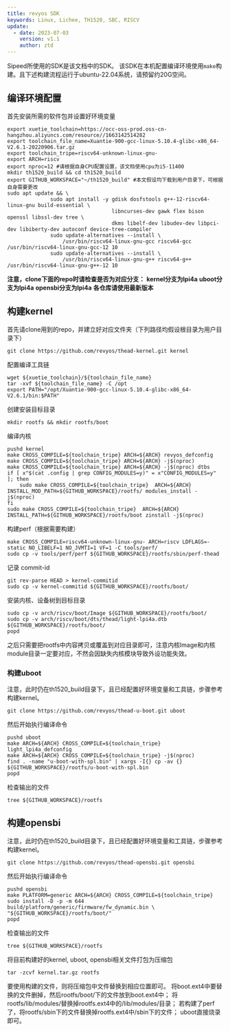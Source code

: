 ```yaml
---
title: revyos SDK 
keywords: Linux, Lichee, TH1520, SBC, RISCV
update:
  - date: 2023-07-03
    version: v1.1
    author: ztd
---
```


Sipeed所使用的SDK是该文档中的SDK。
该SDK在本机配置编译环境使用`make`构建。且下述构建流程运行于ubuntu-22.04系统，请预留约20G空间。

## 编译环境配置

首先安装所需的软件包并设置好环境变量

```
export xuetie_toolchain=https://occ-oss-prod.oss-cn-hangzhou.aliyuncs.com/resource//1663142514282
export toolchain_file_name=Xuantie-900-gcc-linux-5.10.4-glibc-x86_64-V2.6.1-20220906.tar.gz
export toolchain_tripe=riscv64-unknown-linux-gnu-
export ARCH=riscv
export nproc=12 #请根据自身CPU配置设置，该文档使用cpu为i5-11400
mkdir th1520_build && cd th1520_build
export GITHUB_WORKSPACE="~/th1520_build" #本文假设均下载到用户目录下，可根据自身需要更改
sudo apt update && \
              sudo apt install -y gdisk dosfstools g++-12-riscv64-linux-gnu build-essential \
                                  libncurses-dev gawk flex bison openssl libssl-dev tree \
                                  dkms libelf-dev libudev-dev libpci-dev libiberty-dev autoconf device-tree-compiler
              sudo update-alternatives --install \
                  /usr/bin/riscv64-linux-gnu-gcc riscv64-gcc /usr/bin/riscv64-linux-gnu-gcc-12 10
              sudo update-alternatives --install \
                  /usr/bin/riscv64-linux-gnu-g++ riscv64-g++ /usr/bin/riscv64-linux-gnu-g++-12 10
```
**注意，clone下面的repo时请检查是否为对应分支：**
**kernel分支为lpi4a**
**uboot分支为lpi4a**
**opensbi分支为lpi4a**
**各仓库请使用最新版本**

## 构建kernel

首先请clone用到的repo，并建立好对应文件夹（下列路径均假设根目录为用户目录下）

```shell
git clone https://github.com/revyos/thead-kernel.git kernel
```
配置编译工具链

```shell
wget ${xuetie_toolchain}/${toolchain_file_name}
tar -xvf ${toolchain_file_name} -C /opt
export PATH="/opt/Xuantie-900-gcc-linux-5.10.4-glibc-x86_64-V2.6.1/bin:$PATH"
```

创建安装目标目录
```shell
mkdir rootfs && mkdir rootfs/boot
```

编译内核

```shell
pushd kernel
make CROSS_COMPILE=${toolchain_tripe} ARCH=${ARCH} revyos_defconfig
make CROSS_COMPILE=${toolchain_tripe} ARCH=${ARCH} -j$(nproc)
make CROSS_COMPILE=${toolchain_tripe} ARCH=${ARCH} -j$(nproc) dtbs
if [ x"$(cat .config | grep CONFIG_MODULES=y)" = x"CONFIG_MODULES=y" ]; then
    sudo make CROSS_COMPILE=${toolchain_tripe}  ARCH=${ARCH} INSTALL_MOD_PATH=${GITHUB_WORKSPACE}/rootfs/ modules_install -j$(nproc)
fi
sudo make CROSS_COMPILE=${toolchain_tripe}  ARCH=${ARCH} INSTALL_PATH=${GITHUB_WORKSPACE}/rootfs/boot zinstall -j$(nproc)
```

构建perf（根据需要构建）

```shell
make CROSS_COMPILE=riscv64-unknown-linux-gnu- ARCH=riscv LDFLAGS=-static NO_LIBELF=1 NO_JVMTI=1 VF=1 -C tools/perf/
sudo cp -v tools/perf/perf ${GITHUB_WORKSPACE}/rootfs/sbin/perf-thead
```

记录 commit-id

```shell
git rev-parse HEAD > kernel-commitid
sudo cp -v kernel-commitid ${GITHUB_WORKSPACE}/rootfs/boot/
```

安装内核、设备树到目标目录

```shell
sudo cp -v arch/riscv/boot/Image ${GITHUB_WORKSPACE}/rootfs/boot/
sudo cp -v arch/riscv/boot/dts/thead/light-lpi4a.dtb ${GITHUB_WORKSPACE}/rootfs/boot/
popd
```

之后只需要把rootfs中内容拷贝或覆盖到对应目录即可，注意内核Image和内核module目录一定要对应，不然会因缺失内核模块导致外设功能失效。

### 构建uboot
注意，此时仍在th1520_build目录下，且已经配置好环境变量和工具链，步骤参考构建kernel。

```shell
git clone https://github.com/revyos/thead-u-boot.git uboot
```

然后开始执行编译命令

```shell
pushd uboot
make ARCH=${ARCH} CROSS_COMPILE=${toolchain_tripe} light_lpi4a_defconfig
make ARCH=${ARCH} CROSS_COMPILE=${toolchain_tripe} -j$(nproc)
find . -name "u-boot-with-spl.bin" | xargs -I{} cp -av {} ${GITHUB_WORKSPACE}/rootfs/u-boot-with-spl.bin
popd
```

检查输出的文件

```shell
tree ${GITHUB_WORKSPACE}/rootfs
```

## 构建opensbi

注意，此时仍在th1520_build目录下，且已经配置好环境变量和工具链，步骤参考构建kernel。

```shell
git clone https://github.com/revyos/thead-opensbi.git opensbi
```

然后开始执行编译命令

```shell
pushd opensbi
make PLATFORM=generic ARCH=${ARCH} CROSS_COMPILE=${toolchain_tripe} 
sudo install -D -p -m 644 build/platform/generic/firmware/fw_dynamic.bin \
"${GITHUB_WORKSPACE}/rootfs/boot/"
popd
```

检查输出的文件

```
tree ${GITHUB_WORKSPACE}/rootfs
```

将目前构建好的kernel, uboot, opensbi相关文件打包为压缩包
```shell
tar -zcvf kernel.tar.gz rootfs
```
要使用构建的文件，则将压缩包中文件替换到相应位置即可。
将boot.ext4中要替换的文件删掉，然后rootfs/boot/下的文件放到boot.ext4中；
将rootfs/lib/modules/替换掉rootfs.ext4中的/lib/modules/目录；
若构建了perf了，将rootfs/sbin下的文件替换掉rootfs.ext4中/sbin下的文件；
uboot直接烧录即可。
